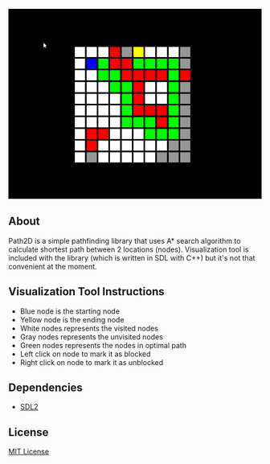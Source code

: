 <p align="center">
  <a href="#"><img src="https://github.com/iozsaygi/Path2D/blob/master/media/preview.gif"/></a>
</p>

## About
Path2D is a simple pathfinding library that uses A* search algorithm to calculate shortest path between 2 locations (nodes).
Visualization tool is included with the library (which is written in SDL with C++) but it's not that convenient at the moment.

## Visualization Tool Instructions
* Blue node is the starting node
* Yellow node is the ending node
* White nodes represents the visited nodes
* Gray nodes represents the unvisited nodes
* Green nodes represents the nodes in optimal path
* Left click on node to mark it as blocked
* Right click on node to mark it as unblocked

## Dependencies
* [SDL2](https://www.libsdl.org/)

## License
[MIT License](https://github.com/iozsaygi/Path2D/blob/master/LICENSE)
